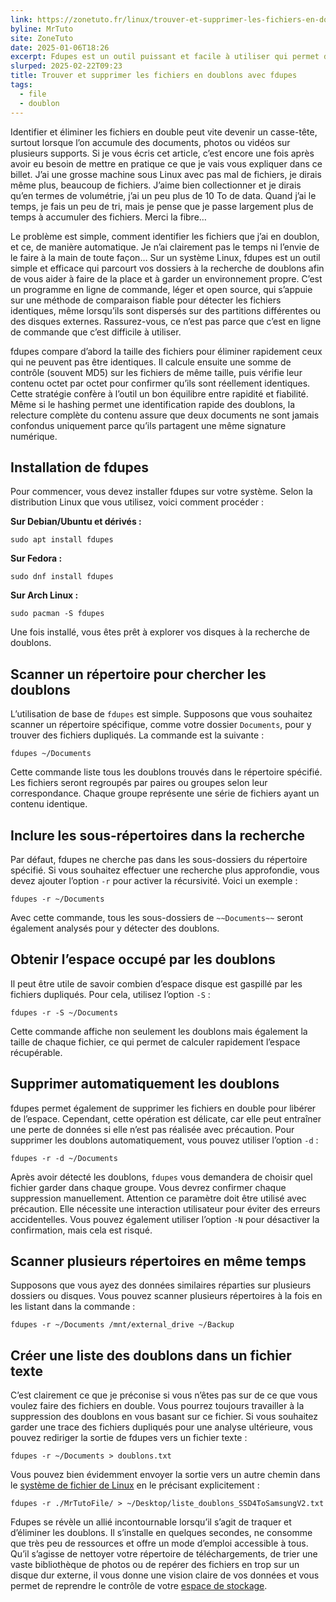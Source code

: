 ```yaml
---
link: https://zonetuto.fr/linux/trouver-et-supprimer-les-fichiers-en-doublons-avec-fdupes/
byline: MrTuto
site: ZoneTuto
date: 2025-01-06T18:26
excerpt: Fdupes est un outil puissant et facile à utiliser qui permet de rechercher et d’éliminer les doublons sur votre distribution Linux
slurped: 2025-02-22T09:23
title: Trouver et supprimer les fichiers en doublons avec fdupes
tags:
  - file
  - doublon
---
```


Identifier et éliminer les fichiers en double peut vite devenir un casse-tête, surtout lorsque l’on accumule des documents, photos ou vidéos sur plusieurs supports. Si je vous écris cet article, c’est encore une fois après avoir eu besoin de mettre en pratique ce que je vais vous expliquer dans ce billet. J’ai une grosse machine sous Linux avec pas mal de fichiers, je dirais même plus, beaucoup de fichiers. J’aime bien collectionner et je dirais qu’en termes de volumétrie, j’ai un peu plus de 10 To de data. Quand j’ai le temps, je fais un peu de tri, mais je pense que je passe largement plus de temps à accumuler des fichiers. Merci la fibre…

Le problème est simple, comment identifier les fichiers que j’ai en doublon, et ce, de manière automatique. Je n’ai clairement pas le temps ni l’envie de le faire à la main de toute façon… Sur un système Linux, fdupes est un outil simple et efficace qui parcourt vos dossiers à la recherche de doublons afin de vous aider à faire de la place et à garder un environnement propre. C’est un programme en ligne de commande, léger et open source, qui s’appuie sur une méthode de comparaison fiable pour détecter les fichiers identiques, même lorsqu’ils sont dispersés sur des partitions différentes ou des disques externes. Rassurez-vous, ce n’est pas parce que c’est en ligne de commande que c’est difficile à utiliser.

fdupes compare d’abord la taille des fichiers pour éliminer rapidement ceux qui ne peuvent pas être identiques. Il calcule ensuite une somme de contrôle (souvent MD5) sur les fichiers de même taille, puis vérifie leur contenu octet par octet pour confirmer qu’ils sont réellement identiques. Cette stratégie confère à l’outil un bon équilibre entre rapidité et fiabilité. Même si le hashing permet une identification rapide des doublons, la relecture complète du contenu assure que deux documents ne sont jamais confondus uniquement parce qu’ils partagent une même signature numérique.

## Installation de fdupes

Pour commencer, vous devez installer fdupes sur votre système. Selon la distribution Linux que vous utilisez, voici comment procéder :

**Sur Debian/Ubuntu et dérivés :**

```
sudo apt install fdupes
```

**Sur Fedora :**

```
sudo dnf install fdupes
```

**Sur Arch Linux :**

```
sudo pacman -S fdupes
```

Une fois installé, vous êtes prêt à explorer vos disques à la recherche de doublons.

## Scanner un répertoire pour chercher les doublons

L’utilisation de base de `fdupes` est simple. Supposons que vous souhaitez scanner un répertoire spécifique, comme votre dossier `Documents`, pour y trouver des fichiers dupliqués. La commande est la suivante :

```
fdupes ~/Documents
```

Cette commande liste tous les doublons trouvés dans le répertoire spécifié. Les fichiers seront regroupés par paires ou groupes selon leur correspondance. Chaque groupe représente une série de fichiers ayant un contenu identique.

## Inclure les sous-répertoires dans la recherche

Par défaut, fdupes ne cherche pas dans les sous-dossiers du répertoire spécifié. Si vous souhaitez effectuer une recherche plus approfondie, vous devez ajouter l’option `-r` pour activer la récursivité. Voici un exemple :

```
fdupes -r ~/Documents
```

Avec cette commande, tous les sous-dossiers de `~~Documents~~` seront également analysés pour y détecter des doublons.

## Obtenir l’espace occupé par les doublons

Il peut être utile de savoir combien d’espace disque est gaspillé par les fichiers dupliqués. Pour cela, utilisez l’option `-S` :

```
fdupes -r -S ~/Documents
```

Cette commande affiche non seulement les doublons mais également la taille de chaque fichier, ce qui permet de calculer rapidement l’espace récupérable.

## Supprimer automatiquement les doublons

fdupes permet également de supprimer les fichiers en double pour libérer de l’espace. Cependant, cette opération est délicate, car elle peut entraîner une perte de données si elle n’est pas réalisée avec précaution. Pour supprimer les doublons automatiquement, vous pouvez utiliser l’option `-d` :

```
fdupes -r -d ~/Documents
```

Après avoir détecté les doublons, `fdupes` vous demandera de choisir quel fichier garder dans chaque groupe. Vous devrez confirmer chaque suppression manuellement. Attention ce paramètre doit être utilisé avec précaution. Elle nécessite une interaction utilisateur pour éviter des erreurs accidentelles. Vous pouvez également utiliser l’option `-N` pour désactiver la confirmation, mais cela est risqué.

## Scanner plusieurs répertoires en même temps

Supposons que vous ayez des données similaires réparties sur plusieurs dossiers ou disques. Vous pouvez scanner plusieurs répertoires à la fois en les listant dans la commande :

```
fdupes -r ~/Documents /mnt/external_drive ~/Backup
```

## Créer une liste des doublons dans un fichier texte

C’est clairement ce que je préconise si vous n’êtes pas sur de ce que vous voulez faire des fichiers en double. Vous pourrez toujours travailler à la suppression des doublons en vous basant sur ce fichier. Si vous souhaitez garder une trace des fichiers dupliqués pour une analyse ultérieure, vous pouvez rediriger la sortie de fdupes vers un fichier texte :

```
fdupes -r ~/Documents > doublons.txt
```

Vous pouvez bien évidemment envoyer la sortie vers un autre chemin dans le [système de fichier de Linux](https://zonetuto.fr/linux/comprendre-arborescence-des-dossiers-du-systeme-gnu-unix/) en le précisant explicitement :

```
fdupes -r ./MrTutoFile/ > ~/Desktop/liste_doublons_SSD4ToSamsungV2.txt
```

Fdupes se révèle un allié incontournable lorsqu’il s’agit de traquer et d’éliminer les doublons. Il s’installe en quelques secondes, ne consomme que très peu de ressources et offre un mode d’emploi accessible à tous. Qu’il s’agisse de nettoyer votre répertoire de téléchargements, de trier une vaste bibliothèque de photos ou de repérer des fichiers en trop sur un disque dur externe, il vous donne une vision claire de vos données et vous permet de reprendre le contrôle de votre [espace de stockage](https://zonetuto.fr/windows/comment-verifier-etat-sante-usure-disque-dur-ssd-crystaldiskinfo/).